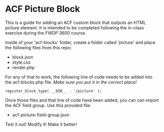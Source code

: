 # ACF Picture Block
This is a guide for adding an ACF custom block that outputs an HTML picture element. It is intended to be completed following the in-class exercise during the FWDP 3600 course.

Inside of your 'acf-blocks' folder, create a folder called 'picture' and place the following files from this repo:
 - block.json
 - style.css
 - render.php

For any of that to work, the following line of code needs to be added into the acf-blocks.php file. *Make sure you put it in the correct place!*

`register_block_type( __DIR__ . '/picture' );`

Once those files and that line of code have been added, you can can import the ACF field group. Use this provided file: 
 - acf-picture-field-group.json

Test it out! Modify it! Make it better!